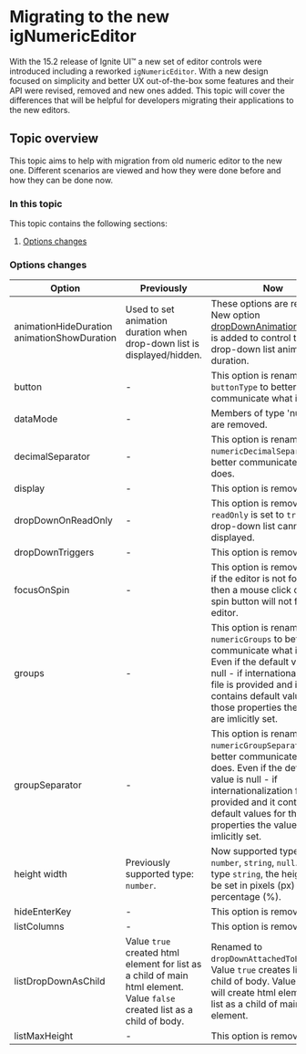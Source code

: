 ﻿<!--
|metadata|
{
    "fileName": "migrating-to-the-new-ignumericeditor",
    "controlName": "igEditors",
    "tags": ["Migration","Getting Started"]
}
|metadata|
-->

# Migrating to the new igNumericEditor

With the 15.2 release of Ignite UI™ a new set of editor controls were introduced including a reworked `igNumericEditor`. With a new design focused on simplicity and better UX out-of-the-box some features and their API were revised, removed and new ones added. This topic will cover the differences that will be helpful for developers migrating their applications to the new editors.

## Topic overview
This topic aims to help with migration from old numeric editor to the new one. Different scenarios are viewed and how they were done before and how they can be done now.

### In this topic
This topic contains the following sections:

1. [Options changes](#options_changes)

<a name='options_changes'></a>
### Options changes

Option| Previously| Now
---|---|---
animationHideDuration animationShowDuration|Used to set animation duration when drop-down list is displayed/hidden.|These options are removed. New option [dropDownAnimationDuration](#dropDownAnimationDuration) is added to control the drop-down list animation duration.
button|-|This option is renamed to `buttonType` to better communicate what it does.
dataMode|-|Members of type 'number' are removed.
decimalSeparator|-|This option is renamed to `numericDecimalSeparator` to better communicate what it does.
display|-|This option is removed.
dropDownOnReadOnly|-|This option is removed. If `readOnly` is set to `true` the drop-down list cannot be displayed.
dropDownTriggers|-|This option is removed.
focusOnSpin|-|This option is removed. Now if the editor is not focused, then a mouse click on the spin button will not focus the editor.
groups|-|This option is renamed to `numericGroups` to better communicate what it does. Even if the default value is null - if internationalization file is provided and it contains default values for those properties the values are imlicitly set.
groupSeparator|-|This option is renamed to `numericGroupSeparator` to better communicate what it does. Even if the default value is null - if internationalization file is provided and it contains default values for those properties the values are imlicitly set.
height width|Previously supported type: `number`.|Now supported types are: `number`, `string`, `null`. If using type `string`, the height can be set in pixels (px) and percentage (%).
hideEnterKey|-|This option is removed.
listColumns|-|This option is removed.
listDropDownAsChild |Value `true` created html element for list as a child of main html element. Value `false` created list as a child of body.|Renamed to `dropDownAttachedToBody`. Value `true` creates list as a child of body. Value `false` will create html element for list as a child of main html element. 
listMaxHeight|-|This option is removed.
